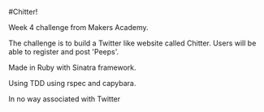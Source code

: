 #Chitter!

Week 4 challenge from Makers Academy.

The challenge is to build a Twitter like website called Chitter. Users will be able to register and post 'Peeps'.

Made in Ruby with Sinatra framework. 

Using TDD using rspec and capybara.

In no way associated with Twitter